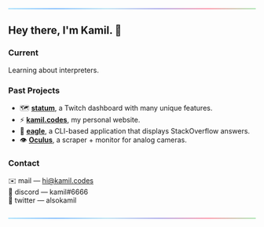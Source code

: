 ![line](https://github.com/k9mil/k9mil/blob/master/rgb_line.gif)
## Hey there, I'm Kamil. 👋

### Current

Learning about interpreters.

### Past Projects
- 🗺️ **[statum](https://github.com/k9mil/statum)**, a Twitch dashboard with many unique features.
- ⚡ **[kamil.codes](https://github.com/kamil-codes/kamil.codes)**, my personal website.
- 🦅 **[eagle](https://github.com/k9mil/eagle)**, a CLI-based application that displays StackOverflow answers.
- 👁️ **[Oculus](https://github.com/k9mil/oculus)**, a scraper + monitor for analog cameras.

### Contact

✉️ mail — [hi@kamil.codes](mailto:hi@kamil.codes)\
💬 discord — kamil#6666\
🦜 twitter — alsokamil

![line](https://github.com/k9mil/k9mil/blob/master/rgb_line.gif)
